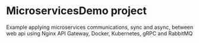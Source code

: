 # MicroservicesDemo project
Example applying microservices communications, sync and async, between web api using Nginx API Gateway, Docker, Kubernetes, gRPC and RabbitMQ
